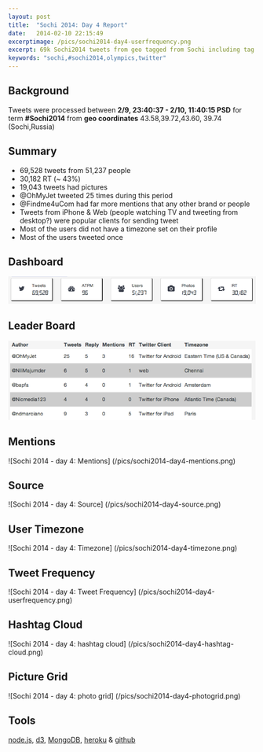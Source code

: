 ```yaml
---
layout: post
title:  "Sochi 2014: Day 4 Report"
date:   2014-02-10 22:15:49
excerptimage: /pics/sochi2014-day4-userfrequency.png
excerpt: 69k Sochi2014 tweets from geo tagged from Sochi including tag cloud and photo grid! Driven by node.js, mongo.db & d3.
keywords: "sochi,#sochi2014,olympics,twitter"
---
```

## Background
Tweets were processed between <strong>2/9, 23:40:37 - 2/10, 11:40:15 PSD</strong> for term <strong>#Sochi2014</strong> from <strong>geo coordinates</strong> 43.58,39.72,43.60, 39.74 (Sochi,Russia)<p>

## Summary
* 69,528 tweets from 51,237 people
* 30,182 RT (~ 43%)
* 19,043 tweets had pictures
* @OhMyJet tweeted 25 times during this period
* @Findme4uCom had far more mentions that any other brand or people
* Tweets from iPhone & Web (people watching TV and tweeting from desktop?) were popular clients for sending tweet
* Most of the users did not have a timezone set on their profile
* Most of the users tweeted once 


## Dashboard
![Sochi 2014 - day 4: Dashboard](/pics/sochi2014-day4-stats.png)

## Leader Board
![Sochi 2014 - day 4: Leader Board](/pics/sochi2014-day4-leaderboard.png)

## Mentions
![Sochi 2014 - day 4: Mentions] (/pics/sochi2014-day4-mentions.png)

## Source
![Sochi 2014 - day 4: Source] (/pics/sochi2014-day4-source.png)

## User Timezone
![Sochi 2014 - day 4: Timezone] (/pics/sochi2014-day4-timezone.png)

## Tweet Frequency 
![Sochi 2014 - day 4: Tweet Frequency] (/pics/sochi2014-day4-userfrequency.png)

## Hashtag Cloud 
![Sochi 2014 - day 4: hashtag cloud] (/pics/sochi2014-day4-hashtag-cloud.png)

## Picture Grid
![Sochi 2014 - day 4: photo grid] (/pics/sochi2014-day4-photogrid.png)


## Tools
[node.js](http://nodejs.org), [d3](https://github.com/mbostock/d3), [MongoDB](http://www.mongodb.org), [heroku](http://heroku.com) & [github](http://www.github.com)  
